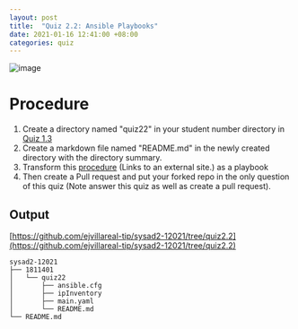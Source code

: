 ```yaml
---
layout: post
title:  "Quiz 2.2: Ansible Playbooks"
date: 2021-01-16 12:41:00 +08:00
categories: quiz
---
```

![image](https://user-images.githubusercontent.com/75426228/104797389-a1069080-57f8-11eb-91b5-5d36167a8683.png)
# Procedure
1. Create a directory named "quiz22" in your student number directory in [Quiz 1.3](https://tip.instructure.com/courses/14414/quizzes/121811)
2. Create a markdown file named "README.md" in the newly created directory with the directory summary.
3. Transform this [procedure](https://www.digitalocean.com/community/tutorials/how-to-install-linux-apache-mysql-php-lamp-stack-on-ubuntu-20-04) (Links to an external site.) as a playbook 
4. Then create a Pull request and put your forked repo in the only question of this quiz (Note answer this quiz as well as create a pull request).

## Output
[https://github.com/ejvillareal-tip/sysad2-12021/tree/quiz2.2](https://github.com/ejvillareal-tip/sysad2-12021/tree/quiz2.2)
```
sysad2-12021
├── 1811401
│   └── quiz22
│       ├── ansible.cfg
│       ├── ipInventory
│       ├── main.yaml
│       └── README.md
└── README.md
```
